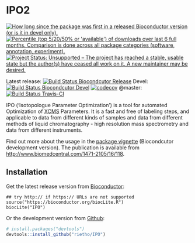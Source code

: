 # IPO2 

[![How long since the package was first in a released Bioconductor version (or is it in devel only).](https://bioconductor.org/shields/years-in-bioc/IPO.svg)](https://bioconductor.org/packages/IPO/)
[![Percentile (top 5/20/50% or 'available') of downloads over last 6 full months. Comparison is done across all package categories (software, annotation, experiment).](http://bioconductor.org/shields/downloads/IPO.svg)](https://bioconductor.org/packages/stats/bioc/IPO/)
[![Project Status: Unsupported – The project has reached a stable, usable state but the author(s) have ceased all work on it. A new maintainer may be desired.](http://www.repostatus.org/badges/latest/unsupported.svg)](http://www.repostatus.org/#unsupported)

Latest release: 
[![Build Status Biocondcutor Release](http://bioconductor.org/shields/build/release/bioc/IPO.svg)](http://bioconductor.org/packages/release/bioc/html/IPO.html)
Devel: 
[![Build Status Biocondcutor Devel](http://bioconductor.org/shields/build/devel/bioc/IPO.svg)](http://bioconductor.org/packages/devel/bioc/html/IPO.html)
[![codecov](https://codecov.io/gh/Bioconductor-mirror/IPO/branch/master/graph/badge.svg)](https://codecov.io/gh/Bioconductor-mirror/IPO/)
@master: 
[![Build Status Travis-CI](https://travis-ci.org/rietho/IPO.svg?branch=master)](https://travis-ci.org/rietho/IPO)


IPO (‘Isotopologue Parameter Optimization’) is a tool for automated Optimization of [XCMS](http://bioconductor.org/packages/xcms/) Parameters. It is a fast and free of labeling steps, and applicable to data from different kinds of samples and data from different methods of liquid chromatography - high resolution mass spectrometry and data from different instruments.

Find out more about the usage in the [package vignette](https://bioconductor.org/packages/devel/bioc/vignettes/IPO/inst/doc/IPO.html) (Biocondcutor development version). The publication is available from http://www.biomedcentral.com/1471-2105/16/118.

## Installation

Get the latest release version from [Bioconductor](http://bioconductor.org/packages/IPO/):
```{r}
## try http:// if https:// URLs are not supported
source("https://bioconductor.org/biocLite.R")
biocLite("IPO")
````

Or the development version from [Github](https://github.com/rietho/IPO/):

```R
# install.packages("devtools")
devtools::install_github("rietho/IPO") 
```
